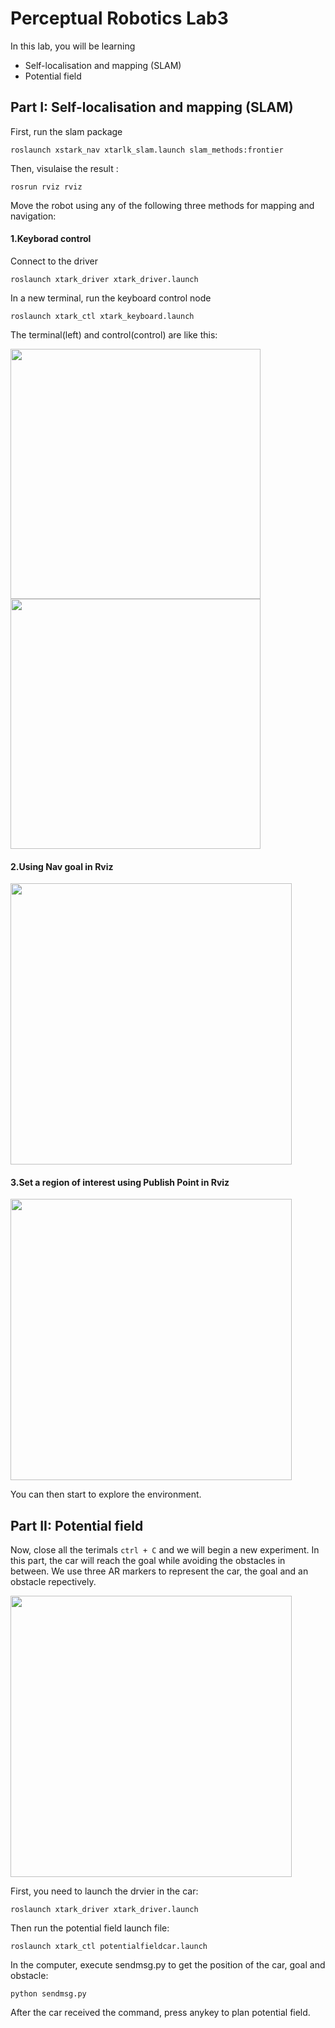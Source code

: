 # Perceptual Robotics Lab3
In this lab, you will be learning 

* Self-localisation and mapping (SLAM)
* Potential field

## Part I: Self-localisation and mapping (SLAM)

First, run the slam package

```roslaunch xstark_nav xtarlk_slam.launch slam_methods:frontier```

Then, visulaise the result :

```rosrun rviz rviz```

Move the robot using any of the following three methods for mapping and navigation:

#### 1.Keyborad control

Connect to the driver

```roslaunch xtark_driver xtark_driver.launch```

In a new terminal, run the keyboard control node

```roslaunch xtark_ctl xtark_keyboard.launch```

The terminal(left) and control(control) are like this:

<img src="https://github.com/romi-lab/perceptual-robotics-lab3/blob/main/pictures/keyboard_terminal.png" width="400" alt=""> <img src="https://github.com/romi-lab/perceptual-robotics-lab3/blob/main/pictures/keyboard.png" width="400" alt=""> 

#### 2.Using Nav goal in Rviz

<img src="https://github.com/romi-lab/perceptual-robotics-lab3/blob/main/pictures/nav_goal.png" width="450" alt="">

#### 3.Set a region of interest using Publish Point in Rviz

<img src="https://github.com/romi-lab/perceptual-robotics-lab3/blob/main/pictures/publish_point.png" width="450" alt="">

You can then start to explore the environment. 


## Part II: Potential field

Now, close all the terimals ```ctrl + C``` and we will begin a new experiment. In this part, the car will reach the goal while avoiding the obstacles in between.
We use three AR markers to represent the car, the goal and an obstacle repectively.

<img src="https://github.com/romi-lab/perceptual-robotics-lab3/blob/main/pictures/pf_setup.png" width="450" alt="">

First, you need to launch the drvier in the car:

```roslaunch xtark_driver xtark_driver.launch```

Then run the potential field launch file:

```roslaunch xtark_ctl potentialfieldcar.launch```

In the computer, execute sendmsg.py to get the position of the car, goal and obstacle:

```python sendmsg.py```

After the car received the command, press anykey to plan potential field.
